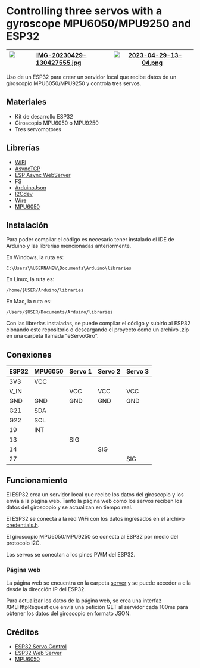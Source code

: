 # Controlling three servos with a gyroscope MPU6050/MPU9250 and ESP32

| [![IMG-20230429-130427555.jpg](https://i.postimg.cc/Dz2SnVKn/IMG-20230429-130427555.jpg)](https://postimg.cc/FYBrVBRB) | [![2023-04-29-13-04.png](https://i.postimg.cc/XJtFV28L/2023-04-29-13-04.png)](https://postimg.cc/bDHdg94S) |
| --------------------------------------------------------------------------------------------------------------------------- | --------------------------------------------------------------------------------------------------------------------------- |

Uso de un ESP32 para crear un servidor local que recibe datos de un giroscopio MPU6050/MPU9250 y controla tres servos.

## Materiales
- Kit de desarrollo ESP32
- Giroscopio MPU6050 o MPU9250
- Tres servomotores

## Librerías

- [WiFi](https://github.com/espressif/arduino-esp32/tree/master/libraries/WiFi)
- [AsyncTCP](https://github.com/dvarrel/ESPAsyncTCP)
- [ESP Async WebServer](https://github.com/me-no-dev/ESPAsyncWebServer)
- [FS](https://github.com/espressif/arduino-esp32/tree/master/libraries/FS)
- [ArduinoJson](https://github.com/bblanchon/ArduinoJson)
- [I2Cdev](https://github.com/jrowberg/i2cdevlib)
- [Wire](https://github.com/espressif/arduino-esp32/tree/master/libraries/Wire)
- [MPU6050](https://github.com/jrowberg/i2cdevlib)

## Instalación
Para poder compilar el código es necesario tener instalado el IDE de Arduino y las librerías mencionadas anteriormente.

En Windows, la ruta es: 
```
C:\Users\%USERNAME%\Documents\Arduino\libraries
```

En Linux, la ruta es: 
```
/home/$USER/Arduino/libraries
```

En Mac, la ruta es: 
```
/Users/$USER/Documents/Arduino/libraries
```

Con las librerías instaladas, se puede compilar el código y subirlo al ESP32 clonando este repositorio o descargando el proyecto como un archivo .zip en una carpeta llamada "eServoGiro".

## Conexiones
| ESP32 | MPU6050 | Servo 1 | Servo 2 | Servo 3 |
| ----- | ------- | ------- | ------- | ------- |
| 3V3   | VCC     |         |
| V_IN  |         | VCC     | VCC     | VCC     |
| GND   | GND     | GND     | GND     | GND     |
| G21   | SDA     |         |         |         |
| G22   | SCL     |         |         |         |
| 19    | INT     |         |         |         |
| 13    |         | SIG     |         |         |
| 14    |         |         | SIG     |         |
| 27    |         |         |         | SIG     | 

## Funcionamiento
El ESP32 crea un servidor local que recibe los datos del giroscopio y los envía a la página web. 
Tanto la página web como los servos reciben los datos del giroscopio y se actualizan en tiempo real.

El ESP32 se conecta a la red WiFi con los datos ingresados en el archivo [credentials.h](credentials.h).

El giroscopio MPU6050/MPU9250 se conecta al ESP32 por medio del protocolo I2C.

Los servos se conectan a los pines PWM del ESP32.

### Página web
La página web se encuentra en la carpeta [server](server) y se puede acceder a ella desde la dirección IP del ESP32.

Para actualizar los datos de la página web, se crea una interfaz XMLHttpRequest que envía una petición GET al servidor cada 100ms para obtener los datos del giroscopio en formato JSON.

## Créditos
- [ESP32 Servo Control](https://randomnerdtutorials.com/esp32-servo-motor-web-server-arduino-ide/)
- [ESP32 Web Server](https://randomnerdtutorials.com/esp32-async-web-server-espasyncwebserver-library/)
- [MPU6050](https://github.com/jrowberg/i2cdevlib/tree/master/Arduino/MPU6050/examples/MPU6050_DMP6)

